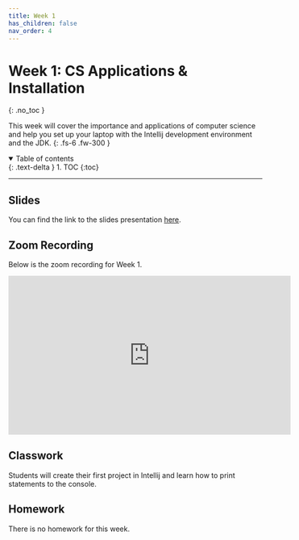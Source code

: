 ```yaml
---
title: Week 1
has_children: false
nav_order: 4
---
```


# Week 1: CS Applications & Installation
{: .no_toc }

This week will cover the importance and applications of computer science and help you set up your laptop with the Intellij development environment and the JDK.
{: .fs-6 .fw-300 }

<details open markdown="block">
  <summary>
    Table of contents
  </summary>
  {: .text-delta }
1. TOC
{:toc}
</details>

---

## Slides

You can find the link to the slides presentation [here](https://docs.google.com/presentation/d/1ipWeFaXpFtWCHixSQpluULDbgmrwiQ1bmXPCyaqg1mE/edit?usp=sharing).

## Zoom Recording

Below is the zoom recording for Week 1.

<iframe width="560" height="315" src="https://www.youtube.com/embed/Y_OLCs3CvTo" frameborder="0" allow="accelerometer; autoplay; clipboard-write; encrypted-media; gyroscope; picture-in-picture" allowfullscreen></iframe>

## Classwork

Students will create their first project in Intellij and learn how to print statements to the console.

## Homework

There is no homework for this week.